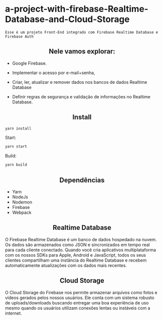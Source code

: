 # a-project-with-firebase-Realtime-Database-and-Cloud-Storage

```
Esse é um projeto Front-End integrado com Firebase Realtime Database e Firebase Auth
```


<h2 align="center">Nele vamos explorar:</h2>

- Google Firebase.

- Implementar o acesso por e-mail+senha, 

- Criar, ler, atualizar e remover dados nos bancos de dados Realtime Database

- Definir regras de segurança e validação de informações no Realtime Database.

<h2 align="center">Install</h2>

```bash
yarn install
```

Start:

```bash
yarn start
```

Build:

```bash
yarn build
```

<h2 align="center">Dependências</h2>

- Yarn
- NodeJs
- Nodemon
- Firebase
- Webpack

<h2 align="center">Realtime Database</h2>
<p>O Firebase Realtime Database é um banco de dados hospedado na nuvem. Os dados são armazenados como JSON e sincronizados em tempo real para cada cliente conectado. Quando você cria aplicativos multiplataforma com os nossos SDKs para Apple, Android e JavaScript, todos os seus clientes compartilham uma instância do Realtime Database e recebem automaticamente atualizações com os dados mais recentes. </p>


<h2 align="center">Cloud Storage</h2>
<p>O Cloud Storage do Firebase nos permite armazenar arquivos como fotos e vídeos gerados pelos nossos usuários.
Ele conta com um sistema robusto de uploads/downloads buscando entregar uma boa experiência de uso mesmo quando os usuários utilizam conexões lentas ou instáveis com a internet. </p>
